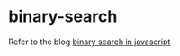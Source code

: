 # binary-search

Refer to the blog [binary search in javascript](https://tkhwang.me/snippets/binary-search-in-javascript)
